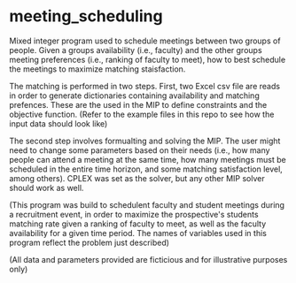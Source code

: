 # meeting_scheduling
Mixed integer program used to schedule meetings between two groups of people. Given a groups availability (i.e., faculty) and the other groups meeting preferences (i.e., ranking of faculty to meet), how to best schedule the meetings to maximize matching staisfaction.

The matching is performed in two steps. First, two Excel csv file are reads in order to generate dictionaries containing availability 
and matching prefences. These are the used in the MIP to define constraints and the objective function. (Refer to the example files 
in this repo to see how the input data should look like) 

The second step involves formualting and solving the MIP. The user might need to change some parameters based on their needs (i.e., 
how many people can attend a meeting at the same time, how many meetings must be scheduled in the entire time horizon, and 
some matching satisfaction level, among others). CPLEX was set as the solver, but any other MIP solver should work as well. 

(This program was build to schedulent faculty and student meetings during a recruitment event, in order to maximize the prospective's students matching rate given a ranking of faculty to meet, as well as the faculty availability for a given time period. The names of variables used in this program reflect the problem just described) 

(All data and parameters provided are ficticious and for illustrative purposes only) 
